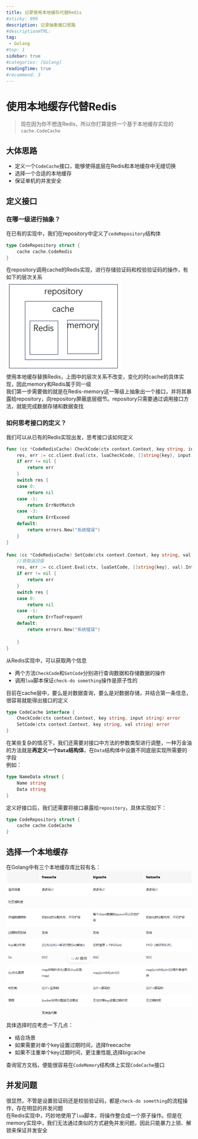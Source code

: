 ```yaml
---
title: 记录使用本地缓存代替Redis
#sticky: 999
description: 记录抽象接口思路
#descriptionHTML: 
tag:
 - Golang
#top: 1
sidebar: true
#categories: [Golang]
readingTime: true
#recommend: 3
---
```


# 使用本地缓存代替Redis
> 现在因为你不想连Redis，所以你打算提供一个基于本地缓存实现的`cache.CodeCache`

## 大体思路
- 定义一个`CodeCache`接口，能够使得底层在Redis和本地缓存中无缝切换
- 选择一个合适的本地缓存
- 保证单机的并发安全

## 定义接口
### 在哪一级进行抽象？
在已有的实现中，我们在repository中定义了`codeRepository`结构体<br>
``` go
type CodeRepository struct {
	cache cache.CodeRedis
}
```
在repository调用cache的Redis实现，进行存储验证码和校验验证码的操作，有如下的层次关系<br>
![image-20240805184543232](https://raw.githubusercontent.com/lyydsheep/pic/main/202408051846343.png)<br>
使用本地缓存替换Redis，上图中的层次关系不改变，变化的时cache的具体实现，因此memory和Redis属于同一级<br>
我们第一步需要做的就是在Redis-memory这一等级上抽象出一个接口，并将其暴露给repository，向repository屏蔽底层细节。repository只需要通过调用接口方法，就能完成数据存储和数据查找
### 如何思考接口的定义？
我们可以从已有的Redis实现出发，思考接口该如何定义<br>
``` go
func (cc *CodeRedisCache) CheckCode(ctx context.Context, key string, input string) error {
	res, err := cc.client.Eval(ctx, luaCheckCode, []string{key}, input).Int()
	if err != nil {
		return err
	}
	switch res {
	case 0:
		return nil
	case -1:
		return ErrNotMatch
	case -3:
		return ErrExceed
	default:
		return errors.New("系统错误")
	}
}

func (cc *CodeRedisCache) SetCode(ctx context.Context, key string, val string) error {
	//获取返回值
	res, err := cc.client.Eval(ctx, luaSetCode, []string{key}, val).Int()
	if err != nil {
		return err
	}
	switch res {
	case 0:
		return nil
	case -1:
		return ErrTooFrequent
	default:
		return errors.New("系统错误")

	}
}
```
从Redis实现中，可以获取两个信息
- 两个方法`CheckCode`和`SetCode`分别进行查询数据和存储数据的操作<br>
- 调用`lua`脚本保证`check-do something`操作是原子性的

目前在cache层中，要么是对数据查询，要么是对数据存储，并结合第一条信息，很容易就能得出接口的定义
``` go
type CodeCache interface {
	CheckCode(ctx context.Context, key string, input string) error
	SetCode(ctx context.Context, key string, val string) error
}
```
在某些复杂的情况下，我们还需要对接口中方法的参数类型进行调整，一种万金油的方法就是**再定义一个`Data`结构体**，在`Data`结构体中设置不同底层实现所需要的字段<br>
例如：
``` go
type NameData struct {
    Name string
    Data string
}
```

定义好接口后，我们还需要将接口暴露给`repository`，具体实现如下：
``` go
type CodeRepository struct {
	cache cache.CodeCache
}
```

## 选择一个本地缓存
在Golang中有三个本地缓存库比较有名：
![image-20240805190511385](https://raw.githubusercontent.com/lyydsheep/pic/main/202408051905419.png)<br>
具体选择时应考虑一下几点：
- 结合场景
- 如果需要对单个key设置过期时间，选择freecache
- 如果不注重单个key过期时间，更注重性能,选择bigcache

查询官方文档，便能很容易在`CodeMemory`结构体上实现`CodeCache`接口

## 并发问题
很显然，不管是设置验证码还是校验验证码，都是`check-do something`的流程操作，存在明显的并发问题<br>
在Redis实现中，巧妙地使用了`lua`脚本，将操作整合成一个原子操作。但是在memory实现中，我们无法通过类似的方式避免并发问题，因此只能暴力上锁、解锁来保证并发安全